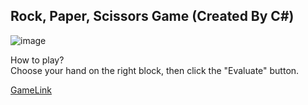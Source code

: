 ## Rock, Paper, Scissors Game (Created By C#)  
![image](https://github.com/Tim-HanSheng-Huang/C_Sharp/blob/main/RockPaperScissorsGame/RockPaperScissorsGame.PNG)  

How to play?  
Choose your hand on the right block, then click the "Evaluate" button.  

[GameLink](https://github.com/Tim-HanSheng-Huang/C_Sharp/blob/main/RockPaperScissorsGame/RockPaperScissorGame.exe) 
